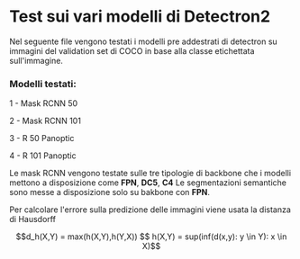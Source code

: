 # Test sui vari modelli di Detectron2

Nel seguente file vengono testati i modelli pre addestrati di detectron su immagini del validation set di COCO in base alla classe etichettata sull'immagine.

### Modelli testati:
1 - Mask RCNN 50


2 - Mask RCNN 101


3 - R 50 Panoptic


4 - R 101 Panoptic

Le mask RCNN vengono testate sulle tre tipologie di backbone che i modelli mettono a disposizione come **FPN**, **DC5**, **C4**
Le segmentazioni semantiche sono messe a disposizione solo su bakbone con **FPN**.

Per calcolare l'errore sulla predizione delle immagini viene usata la distanza di Hausdorff
```math
d_h(X,Y) =  max(h(X,Y),h(Y,X))

$$ h(X,Y) = sup(inf(d(x,y): y \in Y): x \in X)
```
